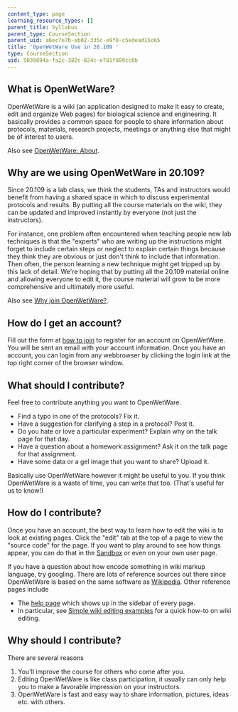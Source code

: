 ```yaml
---
content_type: page
learning_resource_types: []
parent_title: Syllabus
parent_type: CourseSection
parent_uid: a6ec7e7b-eb02-335c-e9f0-c5edead15c65
title: 'OpenWetWare Use in 20.109 '
type: CourseSection
uid: 5039894a-fa2c-382c-824c-e781f889cc0b
---
```


What is OpenWetWare?
--------------------

OpenWetWare is a wiki (an application designed to make it easy to create, edit and organize Web pages) for biological science and engineering. It basically provides a common space for people to share information about protocols, materials, research projects, meetings or anything else that might be of interest to users.

Also see [OpenWetWare: About](http://openwetware.org/wiki/OpenWetWare:About).

Why are we using OpenWetWare in 20.109?
---------------------------------------

Since 20.109 is a lab class, we think the students, TAs and instructors would benefit from having a shared space in which to discuss experimental protocols and results. By putting all the course materials on the wiki, they can be updated and improved instantly by everyone (not just the instructors).

For instance, one problem often encountered when teaching people new lab techniques is that the "experts" who are writing up the instructions might forget to include certain steps or neglect to explain certain things because they think they are obvious or just don't think to include that information. Then often, the person learning a new technique might get tripped up by this lack of detail. We're hoping that by putting all the 20.109 material online and allowing everyone to edit it, the course material will grow to be more comprehensive and ultimately more useful.

Also see [Why join OpenWetWare?](https://openwetware.org/wiki/OWW.101:OpenWetWare#Why_are_we_using_OpenWetWare_in_this_course.3F).

How do I get an account?
------------------------

Fill out the form at [how to join](http://openwetware.org/wiki/OpenWetWare:How_to_join) to register for an account on OpenWetWare. You will be sent an email with your account information. Once you have an account, you can login from any webbrowser by clicking the login link at the top right corner of the browser window.

What should I contribute?
-------------------------

Feel free to contribute anything you want to OpenWetWare.

*   Find a typo in one of the protocols? Fix it.
*   Have a suggestion for clarifying a step in a protocol? Post it.
*   Do you hate or love a particular experiment? Explain why on the talk page for that day.
*   Have a question about a homework assignment? Ask it on the talk page for that assignment.
*   Have some data or a gel image that you want to share? Upload it.

Basically use OpenWetWare however it might be useful to you. If you think OpenWetWare is a waste of time, you can write that too. (That's useful for us to know!)

How do I contribute?
--------------------

Once you have an account, the best way to learn how to edit the wiki is to look at existing pages. Click the "edit" tab at the top of a page to view the "source code" for the page. If you want to play around to see how things appear, you can do that in the [Sandbox](http://openwetware.org/wiki/Sandbox) or even on your own user page.

If you have a question about how encode something in wiki markup language, try googling. There are lots of reference sources out there since OpenWetWare is based on the same software as [Wikipedia](http://en.wikipedia.org/wiki/Main_Page). Other reference pages include

*   The [help page](http://openwetware.org/wiki/Help:Contents) which shows up in the sidebar of every page.
*   In particular, see [Simple wiki editing examples](http://openwetware.org/wiki/Simple_wiki_editing_examples) for a quick how-to on wiki editing.

Why should I contribute?
------------------------

There are several reasons

1.  You'll improve the course for others who come after you.
2.  Editing OpenWetWare is like class participation, it usually can only help you to make a favorable impression on your instructors.
3.  OpenWetWare is fast and easy way to share information, pictures, ideas etc. with others.